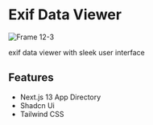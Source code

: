 # Exif Data Viewer

![Frame 12-3](https://github.com/nermalcat69/exif-data-viewer/assets/73933669/cdd58507-001e-463a-99c6-5e2981f07d27)


exif data viewer with sleek user interface

## Features

- Next.js 13 App Directory
- Shadcn Ui
- Tailwind CSS
